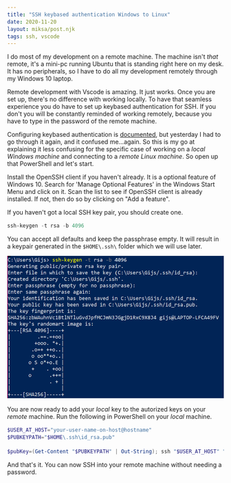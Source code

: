 ```yaml
---
title: "SSH keybased authentication Windows to Linux"
date: 2020-11-20
layout: miksa/post.njk
tags: ssh, vscode
---
```


I do most of my development on a remote machine. The machine isn't *that* remote, it's a mini-pc running Ubuntu that is standing right here on my desk. It has no peripherals, so I have to do all my development remotely through my Windows 10 laptop.

Remote development with Vscode is amazing. It just works. Once you are set up, there's no difference with working locally. To have that seamless experience you do have to set up keybased authentication for SSH. If you don't you will be constantly reminded of working remotely, because you have to type in the password of the remote machine.
<!-- more -->
Configuring keybased authentication is [documented](https://code.visualstudio.com/docs/remote/troubleshooting#_configuring-key-based-authentication), but yesterday I had to go through it again, and it confused me...again. So this is my go at explaining it less confusing for the specific case of working on a *local Windows machine* and connecting to a *remote Linux machine*. So open up that PowerShell and let's start.

Install the OpenSSH client if you haven't already. It is a optional feature of Windows 10. Search for 'Manage Optional Features' in the Windows Start Menu and click on it. Scan the list to see if OpenSSH client is already installed. If not, then do so by clicking on "Add a feature".

If you haven't got a local SSH key pair, you should create one.

```PowerShell
ssh-keygen -t rsa -b 4096
```

You can accept all defaults and keep the passphrase empty. It will result in a keypair generated in the `$HOME\.ssh\` folder which we will use later.

![Create your local SSH key pair](/images/ssh-keypair.png "Create your local SSH key pair")

You are now ready to add your *local* key to the autorized keys on your *remote* machine. Run the following in PowerShell on your *local* machine.

```PowerShell
$USER_AT_HOST="your-user-name-on-host@hostname"
$PUBKEYPATH="$HOME\.ssh\id_rsa.pub"

$pubKey=(Get-Content "$PUBKEYPATH" | Out-String); ssh "$USER_AT_HOST" "mkdir -p ~/.ssh && chmod 700 ~/.ssh && echo '${pubKey}' >> ~/.ssh/authorized_keys && chmod 600 ~/.ssh/authorized_keys"
```

And that's it. You can now SSH into your remote machine without needing a password.
